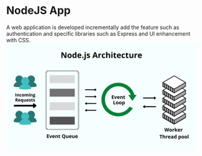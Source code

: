 # NodeJS App
A web application is developed incrementally add the feature such as authentication and specific libraries such as Express and UI enhancement with CSS.
![Nodejsprj](nodejs.png)
